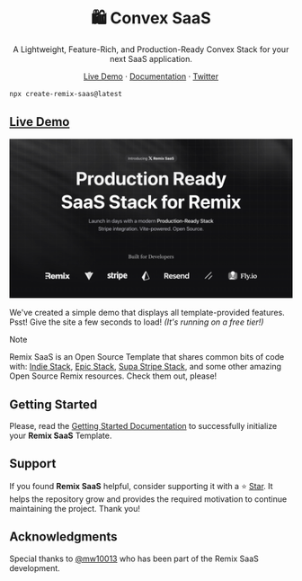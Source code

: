<h1 align="center">
  🛍️ Convex SaaS
</h1>

<div align="center">
  <p>
  A Lightweight, Feature-Rich, and Production-Ready Convex Stack for your next SaaS application.
  </p>
</div>

<div align="center">
  <p>
    <a href="https://remix-saas.fly.dev">Live Demo</a>
    ·
    <a href="https://github.com/dev-xo/remix-saas/tree/main/docs">Documentation</a>
    ·
    <a href="https://twitter.com/DanielKanem">Twitter</a>
  </p>
</div>

```sh
npx create-remix-saas@latest
```

## [Live Demo](https://remix-saas.fly.dev)

[![Remix SaaS](https://raw.githubusercontent.com/dev-xo/dev-xo/main/remix-saas/intro.png)](https://remix-saas.fly.dev)

We've created a simple demo that displays all template-provided features. Psst! Give the site a few seconds to load! _(It's running on a free tier!)_

> [!NOTE]
> Remix SaaS is an Open Source Template that shares common bits of code with: [Indie Stack](https://github.com/remix-run/indie-stack), [Epic Stack](https://github.com/epicweb-dev/epic-stack), [Supa Stripe Stack](https://github.com/rphlmr/supa-stripe-stack), and some other amazing Open Source Remix resources. Check them out, please!

## Getting Started

Please, read the [Getting Started Documentation](https://github.com/dev-xo/remix-saas/tree/main/docs#remix-saas-documentation) to successfully initialize your **Remix SaaS** Template.

## Support

If you found **Remix SaaS** helpful, consider supporting it with a ⭐ [Star](https://github.com/dev-xo/remix-saas). It helps the repository grow and provides the required motivation to continue maintaining the project. Thank you!

## Acknowledgments

Special thanks to [@mw10013](https://github.com/mw10013) who has been part of the Remix SaaS development.

